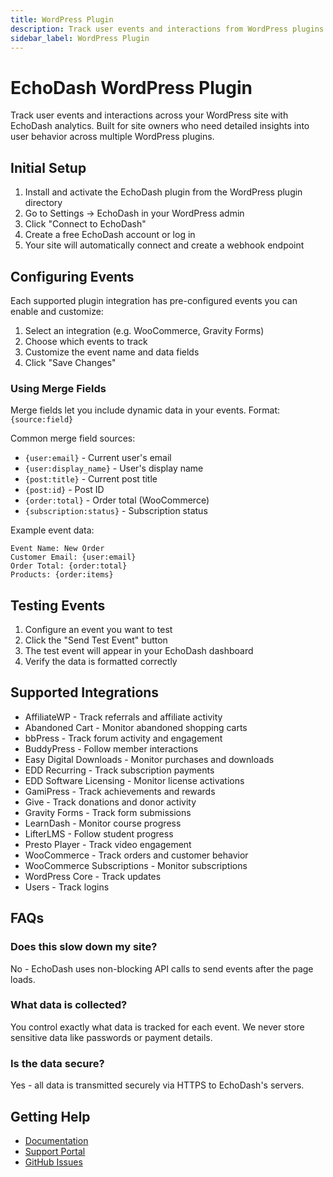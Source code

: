 ```yaml
---
title: WordPress Plugin
description: Track user events and interactions from WordPress plugins with EchoDash analytics
sidebar_label: WordPress Plugin
---
```


# EchoDash WordPress Plugin

Track user events and interactions across your WordPress site with EchoDash analytics. Built for site owners who need detailed insights into user behavior across multiple WordPress plugins.

## Initial Setup

1. Install and activate the EchoDash plugin from the WordPress plugin directory
2. Go to Settings → EchoDash in your WordPress admin
3. Click "Connect to EchoDash" 
4. Create a free EchoDash account or log in
5. Your site will automatically connect and create a webhook endpoint

## Configuring Events

Each supported plugin integration has pre-configured events you can enable and customize:

1. Select an integration (e.g. WooCommerce, Gravity Forms)
2. Choose which events to track
3. Customize the event name and data fields
4. Click "Save Changes"

### Using Merge Fields

Merge fields let you include dynamic data in your events. Format: `{source:field}`

Common merge field sources:

- `{user:email}` - Current user's email
- `{user:display_name}` - User's display name  
- `{post:title}` - Current post title
- `{post:id}` - Post ID
- `{order:total}` - Order total (WooCommerce)
- `{subscription:status}` - Subscription status

Example event data:

```
Event Name: New Order
Customer Email: {user:email}
Order Total: {order:total}
Products: {order:items}
```


## Testing Events

1. Configure an event you want to test
2. Click the "Send Test Event" button
3. The test event will appear in your EchoDash dashboard
4. Verify the data is formatted correctly

## Supported Integrations

- AffiliateWP - Track referrals and affiliate activity
- Abandoned Cart - Monitor abandoned shopping carts  
- bbPress - Track forum activity and engagement
- BuddyPress - Follow member interactions
- Easy Digital Downloads - Monitor purchases and downloads
- EDD Recurring - Track subscription payments
- EDD Software Licensing - Monitor license activations
- GamiPress - Track achievements and rewards
- Give - Track donations and donor activity
- Gravity Forms - Track form submissions
- LearnDash - Monitor course progress
- LifterLMS - Follow student progress
- Presto Player - Track video engagement
- WooCommerce - Track orders and customer behavior
- WooCommerce Subscriptions - Monitor subscriptions
- WordPress Core - Track updates
- Users - Track logins

## FAQs

### Does this slow down my site?

No - EchoDash uses non-blocking API calls to send events after the page loads.

### What data is collected?

You control exactly what data is tracked for each event. We never store sensitive data like passwords or payment details.

### Is the data secure?

Yes - all data is transmitted securely via HTTPS to EchoDash's servers.

## Getting Help

- [Documentation](https://echodash.com/docs/intro)
- [Support Portal](https://echodash.com/contact)
- [GitHub Issues](https://github.com/EchoDash/echodash/issues)